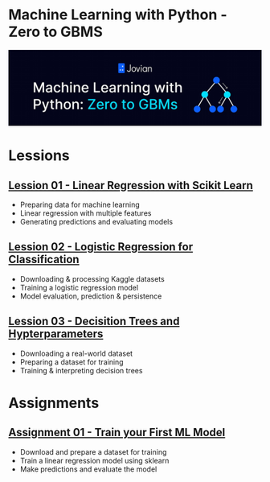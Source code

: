 # Machine Learning with Python - Zero to GBMS

![image](image.webp)

# Lessions

## [Lession 01 - Linear Regression with Scikit Learn](https://nbviewer.jupyter.org/github/satyajitghana/machine-learning-with-python-zero-to-gbms/blob/master/lession_01/python_sklearn_linear_regression.ipynb)

- Preparing data for machine learning
- Linear regression with multiple features
- Generating predictions and evaluating models

## [Lession 02 - Logistic Regression for Classification](https://nbviewer.jupyter.org/github/satyajitghana/machine-learning-with-python-zero-to-gbms/blob/master/lession_02/python_sklearn_logistic_regression.ipynb)

- Downloading & processing Kaggle datasets
- Training a logistic regression model
- Model evaluation, prediction & persistence

## [Lession 03 - Decisition Trees and Hypterparameters](https://nbviewer.jupyter.org/github/satyajitghana/machine-learning-with-python-zero-to-gbms/blob/master/lession_03/sklearn_decision_trees_random_forests.ipynb)

- Downloading a real-world dataset
- Preparing a dataset for training
- Training & interpreting decision trees

# Assignments

## [Assignment 01 - Train your First ML Model](https://nbviewer.jupyter.org/github/satyajitghana/machine-learning-with-python-zero-to-gbms/blob/master/assignment_01/python_sklearn_assignment.ipynb)

- Download and prepare a dataset for training
- Train a linear regression model using sklearn
- Make predictions and evaluate the model
